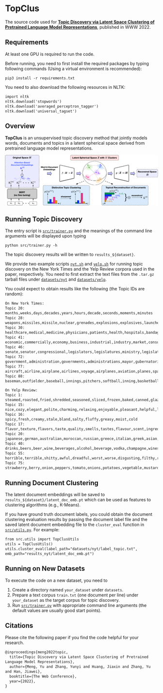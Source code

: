 # TopClus

The source code used for [**Topic Discovery via Latent Space Clustering of Pretrained Language Model Representations**](https://arxiv.org/abs/2202.04582), published in WWW 2022.

## Requirements

At least one GPU is required to run the code.

Before running, you need to first install the required packages by typing following commands (Using a virtual environment is recommended):

```
pip3 install -r requirements.txt
```

You need to also download the following resources in NLTK:
```
import nltk
nltk.download('stopwords')
nltk.download('averaged_perceptron_tagger')
nltk.download('universal_tagset')
```

## Overview

**TopClus** is an unsupervised topic discovery method that jointly models words, documents and topics in a latent spherical space derived from pretrained language model representations.

<img src="./TopClus.png" width="1000px"></img>

## Running Topic Discovery

The entry script is [`src/trainer.py`](src/trainer.py) and the meanings of the command line arguments will be displayed upon typing
```
python src/trainer.py -h
```
The topic discovery results will be written to `results_${dataset}`.

We provide two example scripts [`nyt.sh`](nyt.sh) and [`yelp.sh`](yelp.sh) for running topic discovery on the New York Times and the Yelp Review corpora used in the paper, respectively. You need to first extract the text files from the `.tar.gz` tarball files under [`datasets/nyt`](datasets/nyt) and [`datasets/yelp`](datasets/yelp).

You could expect to obtain results like the following (the Topic IDs are random):
```
On New York Times:
Topic 20: months,weeks,days,decades,years,hours,decade,seconds,moments,minutes
Topic 28: weapons,missiles,missile,nuclear,grenades,explosions,explosives,launcher,bombs,bombing
Topic 30: healthcare,medical,medicine,physicians,patients,health,hospitals,bandages,medication,physician
Topic 41: economic,commercially,economy,business,industrial,industry,market,consumer,trade,commerce
Topic 46: senate,senator,congressional,legislators,legislatures,ministry,legislature,minister,ministerial,parliament
Topic 72: government,administration,governments,administrations,mayor,gubernatorial,mayoral,mayors,public,governor
Topic 77: aircraft,airline,airplane,airlines,voyage,airplanes,aviation,planes,spacecraft,flights
Topic 88: baseman,outfielder,baseball,innings,pitchers,softball,inning,basketball,shortstop,pitcher
```
```
On Yelp Review:
Topic 1: steamed,roasted,fried,shredded,seasoned,sliced,frozen,baked,canned,glazed
Topic 15: nice,cozy,elegant,polite,charming,relaxing,enjoyable,pleasant,helpful,luxurious
Topic 16: spicy,fresh,creamy,stale,bland,salty,fluffy,greasy,moist,cold
Topic 17: flavor,texture,flavors,taste,quality,smells,tastes,flavour,scent,ingredients
Topic 20: japanese,german,australian,moroccan,russian,greece,italian,greek,asian,
Topic 40: drinks,beers,beer,wine,beverages,alcohol,beverage,vodka,champagne,wines
Topic 55: horrible,terrible,shitty,awful,dreadful,worst,worse,disgusting,filthy,rotten
Topic 75: strawberry,berry,onion,peppers,tomato,onions,potatoes,vegetable,mustard,garlic
```

## Running Document Clustering

The latent document embeddings will be saved to `results_${dataset}/latent_doc_emb.pt` which can be used as features to clustering algorithms (e.g., K-Means).

If you have ground truth document labels, you could obtain the document clustering evaluation results by passing the document label file and the saved latent document embedding file to the `cluster_eval` function in [`src/utils.py`](src/utils.py). For example:
```
from src.utils import TopClusUtils
utils = TopClusUtils()
utils.cluster_eval(label_path="datasets/nyt/label_topic.txt", emb_path="results_nyt/latent_doc_emb.pt")
```

## Running on New Datasets
To execute the code on a new dataset, you need to 

1. Create a directory named ```your_dataset``` under ```datasets```.
2. Prepare a text corpus ```train.txt``` (one document per line) under ```your_dataset``` as the target corpus for topic discovery.
3. Run [`src/trainer.py`](src/trainer.py) with appropriate command line arguments (the default values are usually good start points).

## Citations

Please cite the following paper if you find the code helpful for your research.
```
@inproceedings{meng2022topic,
  title={Topic Discovery via Latent Space Clustering of Pretrained Language Model Representations},
  author={Meng, Yu and Zhang, Yunyi and Huang, Jiaxin and Zhang, Yu and Han, Jiawei},
  booktitle={The Web Conference},
  year={2022},
}
```
